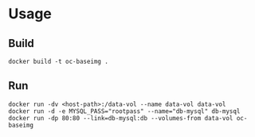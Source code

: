 Usage
=====

Build
-----

```
docker build -t oc-baseimg .
```

Run
---

```
docker run -dv <host-path>:/data-vol --name data-vol data-vol 
docker run -d -e MYSQL_PASS="rootpass" --name="db-mysql" db-mysql
docker run -dp 80:80 --link=db-mysql:db --volumes-from data-vol oc-baseimg
```